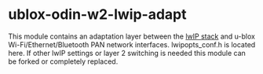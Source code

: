 # ublox-odin-w2-lwip-adapt
This module contains an adaptation layer between the [lwIP stack](http://savannah.nongnu.org/projects/lwip/) and u-blox Wi-Fi/Ethernet/Bluetooth PAN network interfaces. lwipopts_conf.h is located here. If other lwIP settings or layer 2 switching is needed this module can be forked or completely replaced.
